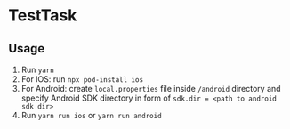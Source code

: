 # TestTask

## Usage

1. Run `yarn`
2. For IOS: run `npx pod-install ios`
3. For Android: create `local.properties` file inside `/android` directory and specify Android SDK directory in
   form of `sdk.dir = <path to android sdk dir>`
4. Run `yarn run ios` or `yarn run android`
